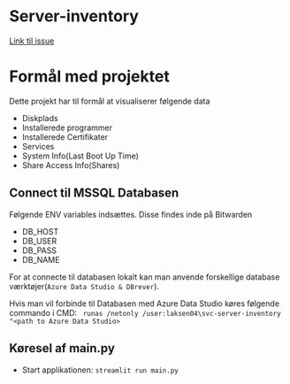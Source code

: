 # Server-inventory
[Link til issue](https://github.com/orgs/Randers-Kommune-Digitalisering/projects/16/views/1?pane=issue&itemId=70099167)

# Formål med projektet
Dette projekt har til formål at visualiserer følgende data
* Diskplads
* Installerede programmer
* Installerede Certifikater
* Services
* System Info(Last Boot Up Time)
* Share Access Info(Shares)

## Connect til MSSQL Databasen
Følgende ENV variables indsættes. Disse findes inde på Bitwarden
* DB_HOST
* DB_USER
* DB_PASS
* DB_NAME

For at connecte til databasen lokalt kan man anvende forskellige database værktøjer(```Azure Data Studio & DBrever```). 

Hvis man vil forbinde til Databasen med Azure Data Studio køres følgende commando i CMD:
``` runas /netonly /user:laksen04\svc-server-inventory "<path to Azure Data Studio>```

## Køresel af main.py
* Start applikationen: ```streamlit run main.py```